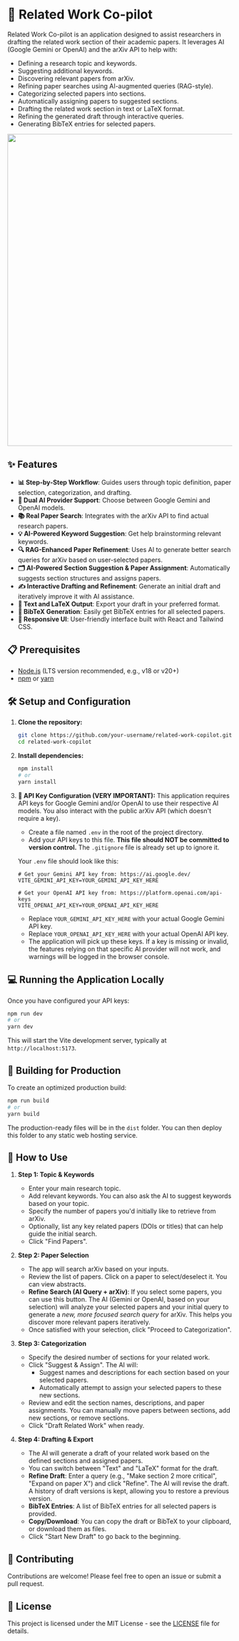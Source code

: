 # 🚀 Related Work Co-pilot

Related Work Co-pilot is an application designed to assist researchers in drafting the related work section of their academic papers. It leverages AI (Google Gemini or OpenAI) and the arXiv API to help with:

-   Defining a research topic and keywords.
-   Suggesting additional keywords.
-   Discovering relevant papers from arXiv.
-   Refining paper searches using AI-augmented queries (RAG-style).
-   Categorizing selected papers into sections.
-   Automatically assigning papers to suggested sections.
-   Drafting the related work section in text or LaTeX format.
-   Refining the generated draft through interactive queries.
-   Generating BibTeX entries for selected papers.

<div align="center">
  <img src="app.png alt="App Ui" width="700">
</div>

## ✨ Features

-   **📊 Step-by-Step Workflow**: Guides users through topic definition, paper selection, categorization, and drafting.
-   **🤖 Dual AI Provider Support**: Choose between Google Gemini and OpenAI models.
-   **📚 Real Paper Search**: Integrates with the arXiv API to find actual research papers.
-   **💡 AI-Powered Keyword Suggestion**: Get help brainstorming relevant keywords.
-   **🔍 RAG-Enhanced Paper Refinement**: Uses AI to generate better search queries for arXiv based on user-selected papers.
-   **🗂️ AI-Powered Section Suggestion & Paper Assignment**: Automatically suggests section structures and assigns papers.
-   **✍️ Interactive Drafting and Refinement**: Generate an initial draft and iteratively improve it with AI assistance.
-   **📄 Text and LaTeX Output**: Export your draft in your preferred format.
-   **📖 BibTeX Generation**: Easily get BibTeX entries for all selected papers.
-   **📱 Responsive UI**: User-friendly interface built with React and Tailwind CSS.

## 📋 Prerequisites

-   [Node.js](https://nodejs.org/) (LTS version recommended, e.g., v18 or v20+)
-   [npm](https://www.npmjs.com/) or [yarn](https://yarnpkg.com/)

## 🛠️ Setup and Configuration

1.  **Clone the repository:**
    ```bash
    git clone https://github.com/your-username/related-work-copilot.git
    cd related-work-copilot
    ```

2.  **Install dependencies:**
    ```bash
    npm install
    # or
    yarn install
    ```

3.  **🔑 API Key Configuration (VERY IMPORTANT):**
    This application requires API keys for Google Gemini and/or OpenAI to use their respective AI models. You also interact with the public arXiv API (which doesn't require a key).

    *   Create a file named `.env` in the root of the project directory.
    *   Add your API keys to this file. **This file should NOT be committed to version control.** The `.gitignore` file is already set up to ignore it.

    Your `.env` file should look like this:

    ```env
    # Get your Gemini API key from: https://ai.google.dev/
    VITE_GEMINI_API_KEY=YOUR_GEMINI_API_KEY_HERE

    # Get your OpenAI API key from: https://platform.openai.com/api-keys
    VITE_OPENAI_API_KEY=YOUR_OPENAI_API_KEY_HERE
    ```

    -   Replace `YOUR_GEMINI_API_KEY_HERE` with your actual Google Gemini API key.
    -   Replace `YOUR_OPENAI_API_KEY_HERE` with your actual OpenAI API key.
    -   The application will pick up these keys. If a key is missing or invalid, the features relying on that specific AI provider will not work, and warnings will be logged in the browser console.

## 💻 Running the Application Locally

Once you have configured your API keys:

```bash
npm run dev
# or
yarn dev
```
This will start the Vite development server, typically at `http://localhost:5173`.

## 🚀 Building for Production

To create an optimized production build:

```bash
npm run build
# or
yarn build
```
The production-ready files will be in the `dist` folder. You can then deploy this folder to any static web hosting service.

## 📖 How to Use

1.  **Step 1: Topic & Keywords**
    *   Enter your main research topic.
    *   Add relevant keywords. You can also ask the AI to suggest keywords based on your topic.
    *   Specify the number of papers you'd initially like to retrieve from arXiv.
    *   Optionally, list any key related papers (DOIs or titles) that can help guide the initial search.
    *   Click "Find Papers".

2.  **Step 2: Paper Selection**
    *   The app will search arXiv based on your inputs.
    *   Review the list of papers. Click on a paper to select/deselect it. You can view abstracts.
    *   **Refine Search (AI Query + arXiv)**: If you select some papers, you can use this button. The AI (Gemini or OpenAI, based on your selection) will analyze your selected papers and your initial query to generate a *new, more focused search query* for arXiv. This helps you discover more relevant papers iteratively.
    *   Once satisfied with your selection, click "Proceed to Categorization".

3.  **Step 3: Categorization**
    *   Specify the desired number of sections for your related work.
    *   Click "Suggest & Assign". The AI will:
        *   Suggest names and descriptions for each section based on your selected papers.
        *   Automatically attempt to assign your selected papers to these new sections.
    *   Review and edit the section names, descriptions, and paper assignments. You can manually move papers between sections, add new sections, or remove sections.
    *   Click "Draft Related Work" when ready.

4.  **Step 4: Drafting & Export**
    *   The AI will generate a draft of your related work based on the defined sections and assigned papers.
    *   You can switch between "Text" and "LaTeX" format for the draft.
    *   **Refine Draft**: Enter a query (e.g., "Make section 2 more critical", "Expand on paper X") and click "Refine". The AI will revise the draft. A history of draft versions is kept, allowing you to restore a previous version.
    *   **BibTeX Entries**: A list of BibTeX entries for all selected papers is provided.
    *   **Copy/Download**: You can copy the draft or BibTeX to your clipboard, or download them as files.
    *   Click "Start New Draft" to go back to the beginning.

## 🤝 Contributing

Contributions are welcome! Please feel free to open an issue or submit a pull request.

## 📜 License

This project is licensed under the MIT License - see the [LICENSE](LICENSE) file for details.
